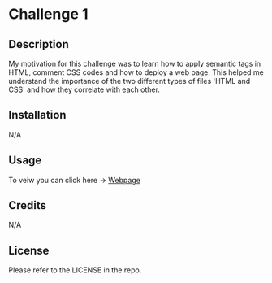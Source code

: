 # Challenge 1

## Description

My motivation for this challenge was to learn how to apply semantic tags in HTML, comment CSS codes and how to deploy a web page. This helped me understand the importance of the two different types of files 'HTML and CSS' and how they correlate with each other. 

## Installation

N/A

## Usage

To veiw you can click here -> <a href="https://thaivytran.github.io/code-refactor/">Webpage</a>

## Credits

N/A

## License

Please refer to the LICENSE in the repo.
